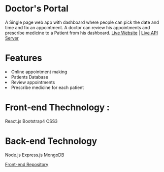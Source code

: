 # Doctor's Portal
A Single page web app with dashboard where people can pick the date and time and fix an appointment. A doctor can review his appointments and prescribe medicine to a Patient from his dashboard.
<a href="https://doctors-portal-e60bb.web.app/">Live Website</a> | <a href="https://morning-ravine-21847.herokuapp.com/">Live API Server</a>

# Features

<li> Online appointment making </li>
<li>Patients Database</li>
<li>Review appointments</li>
<li>Prescribe medicine for each patient</li>

# Front-end Thechnology :
React.js
Bootstrap4
CSS3

# Back-end Technology
Node.js
Express.js
MongoDB

<a href="https://github.com/Niloy-Sumon/Doctors-Portal">Front-end Repository</a>
